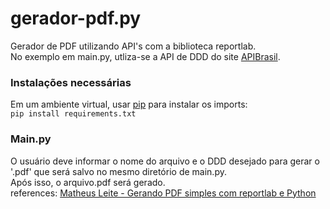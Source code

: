 # gerador-pdf.py
Gerador de PDF utilizando API's com a biblioteca reportlab.<br>
No exemplo em main.py, utliza-se a API de DDD do site <a href='https://brasilapi.com.br/' target='_blank'>APIBrasil</a>.<br>

<h3>Instalações necessárias</h3>
Em um ambiente virtual, usar <a href='https://pypi.org/project/pip/' target='_blank'>pip</a> para instalar os imports:<br>
<code>pip install requirements.txt</code><br>
<h3>Main.py</h3>
O usuário deve informar o nome do arquivo e o DDD desejado para gerar o '.pdf' que será salvo no mesmo diretório de main.py.<br>
Após isso, o arquivo.pdf será gerado.<br>
references: <a href='https://medium.com/@matheusjoselfm/tutorial-gerando-pdf-simples-com-reportlab-e-python-6b67e3692bef' target='_blank'>Matheus Leite - Gerando PDF simples com reportlab e Python</a>
